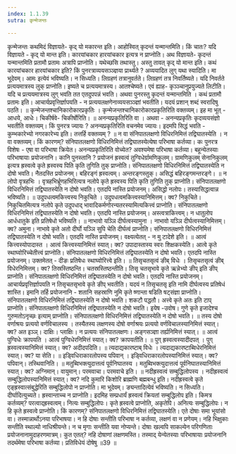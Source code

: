 ```yaml
---
index: 1.1.39
sutra: कृन्मेजन्तः

---
```

 कृन्मेजन्तः कथमिदं विज्ञायते- कृद् यो मकारन्त इति। आहोस्वित् कृदन्तं यन्मान्तमिति। किं चातः? यदि विज्ञायते -  कृद् यो मान्त इति। कारयांचकार हारयांचकार इत्यत्र न प्राप्नोति। अथ विज्ञायते- कृदन्तं यन्मान्तमिति प्रतामौ प्रतामः अत्रापि प्राप्नोति। यथेच्छसि तथास्तु। अस्तु तावत् कृद् यो मान्त इति। कथं कारयांचकार हारयांचकार इति? किं पुनरत्राव्ययसञ्ञ्ज्ञया प्रार्थ्यते ? अव्ययादित लुग् यथा स्यादिति। मा भूदेवम्। आमः इत्येवं भविष्यति। न सिध्यति। लिग्रहणं तत्रानुवर्तते। लिग्रहणं तत्र निवर्तिष्यते। यदि निवर्तते प्रत्ययमात्रस्य लुक् प्राप्नोति। इष्यते च प्रत्ययमात्रस्य। आतश्चेष्यते। एवं ह्याह- कृञ्ञ्चानुप्रयुज्यते लिटीति। यदि च प्रत्ययमात्रस्य लुग् भवति तत एतदुपपन्नं भवति। अथवा पुनरस्तु कृदन्तं यन्मान्तमिति । कथं प्रतामौ प्रतामः इति। आचार्यप्रवृत्तिर्ज्ञापयति -  न प्रत्ययलक्षणेनाव्ययसञ्ञ्ज्ञां भवतीति। यदयं प्रशान् शब्दं स्वरादिषु पठति। ॥ कृन्मेजन्तश्चानिकारोकारप्रकृतिः । कृन्मेजन्तश्चानिकारोकारप्रकृतिरिति वक्तव्यम्। इह मा भूत् -  आधये, आधेः। चिकीर्षवे- चिकीर्षोरिति। ॥ अनन्यप्रकृतिरिति वा । अथवा -  अनन्यप्रकृतिः कृदव्ययसंज्ञो भवतीति वक्तव्यम्। किं पुनरत्र ज्यायः ? अनन्यप्रकृतिरिति वचनमेव ज्यायः। इदमपि सिद्धं भवति -  कुम्भकारेभ्यो नगरकारेभ्य इति। तत्तर्हि वक्तव्यम् ? ॥ न वा संनिपातलक्षणो विधिरनिमित्तं तद्विघातस्येति ।  न वा वक्तव्यम्। किं कारणम्? संनिपातलक्षणो विधिरनिमित्तं तद्विघातस्येत्येषा परिभाषा कर्तव्या। कः पुनरत्र विशेषः -  एषा वा परिभाषा क्रियेत। अनन्यप्रकृतिरिति वोच्येत? अवश्यमेषा परिभाषा कर्तव्या। बहून्येतस्याः परिभाषायाः प्रयोजनानि। कानि पुनस्तानि ? प्रयोजनं ह्रस्वत्वं तुग्विधेर्ग्रामणिकुलम्। ग्रामणिकुलम् सेनानिकुलम् इत्यत्र ह्रस्वत्वे कृते ह्रस्वस्य पिति कृति तुगिति तुक् प्राप्नोति। संनिपातलक्षणो विधिरनिमित्तं तद्विघातस्येति न दोषो भवति। नैतदस्ति प्रयोजनम्। बहिरङ्गं ह्रस्वत्वम्। अन्तरङ्गस्तुक्। असिद्धं बहिरङ्गमन्तरङ्गे। ॥ न लोपो वृत्रहभिः । वृत्रहभिर्भ्रूणहभिरित्यत्र नलोपे कृते ह्रस्वस्य पिति कृति तुगिति तुक् प्राप्नोति। संनिपातलक्षणो विधिरनिमित्तं तद्विघातस्येति न दोषो भवति। एतदपि नास्ति प्रयोजनम्। असिद्धो नलोपः। तस्यासिद्धत्वान्न भविष्यति। ॥ उदुपधत्वमकित्त्वस्य निकुचिते । उदुपधत्वमकित्त्वस्यानिमित्तम्। क्व? निकुचिते। निकुचितमित्यत्र नलोपे कृते उदुपधाद् भावादिकर्मणोरन्यतरस्यामित्यकित्त्वं प्राप्नोति। संनिपातलक्षणो विधिरनिमित्तं तद्विघातस्येति न दोषो भवति। एतदपि नास्ति प्रयोजनम्। अस्त्वत्राकित्त्वम्। न धातुलोप आर्धधातुके इति प्रतिषेधो भविष्यति। ॥ नाभावो यञ्ञि दीर्घत्वस्यामुना । नाभावो यञ्ञि दीर्घत्वस्यानिमित्तम्। क्व? अमुना। नाभावे कृते अतो दीर्घो यञ्ञि सुपि चेति दीर्घत्वं प्राप्नोति। संनिपातलक्षणो विधिरनिमित्तं तद्विघातस्येति न दोषो भवति। एतदपि नास्ति प्रयोजनम्। वक्ष्यत्येतत् -  न मु टादेशे इति। ॥ आत्वं कित्त्वस्योपादास्त । आत्वं कित्त्वस्यानिमित्तं स्यात्। क्व? उपादास्तास्य स्वरः शिक्षकस्येति। आत्वे कृते स्थाघ्वोरिच्चेतीत्त्वं प्राप्नोति। संनिपातलक्षणो विधिरनिमित्तं तद्विघातस्येति न दोषो भवति। एतदपि नास्ति प्रयोजनम्। उक्तमेतत् -  दीङः प्रतिषेधः स्थाघ्वोरित्त्वे इति। ॥ तिसृचतसृत्वं ङीब् विधेः । तिसृचतसृत्वं ङीब् विधेरनिमित्तम्। क्व? तिस्रस्तिष्ठन्ति। चतस्रस्तिष्ठन्तीति। तिसृ चतसृभावे कृते ऋन्नेभ्यो ङीप् इति ङीप् प्राप्नोति। संनिपातलक्षणो विधिरनिमित्तं तद्विघातस्येति न दोषो भवति। एतदपि नास्ति प्रयोजनम्। आचार्यप्रवृत्तिर्ज्ञापयति न तिसृचतसृभावे कृते ङीप् भवतीति। यदयं न तिसृचतसृ इति नामि दीर्घत्वस्य प्रतिषेधं शास्ति। इमानि तर्हि प्रयोजनानि -  शतानि सहस्राणि नुमि कृते ष्णान्ता षडिति षट्संज्ञा प्राप्नोति। संनिपातलक्षणो विधिरनिमित्तं तद्विघातस्येति न दोषो भवति। शकटौ पद्धतौ। अत्त्वे कृते अतः इति टाप् प्राप्नोति। संनिपातलक्षणो विधिरनिमित्तं तद्विघातस्येति न दोषो भवति। इयेष -उवोष। गुणे कृते इजादेश्च गुरुमतोऽनृच्छः इत्याम् प्राप्नोति। संनिपातलक्षणो विधिरनिमित्तं तद्विघातस्येति न दोषो भवति। ॥ तस्य दोषो वर्णाश्रयः प्रत्ययो वर्णविचालस्य । तस्यैतस्य लक्षणस्य दोषो वर्णाश्रयः प्रत्ययो वर्णविचालस्यानिमित्तं स्यात्। क्व? अत इञ्ञ्। दाक्षिः। प्लाक्षिः। न प्रत्ययः संनिपातलक्षणः। अङ्गसञ्ज्ञा तर्ह्यनिमित्तं स्यात्। ॥ आत्वं पुग्विधेः क्रापयति । आत्वं पुग्विधेरनिमित्तं स्यात्। क्व? क्रापयतीति। ॥ पुग् ह्रस्वत्वस्यादीदपत् । पुग् ह्रस्वत्वस्यानिमित्तं स्यात्। क्व? अदीदपदिति। ॥ त्यदाद्यकारष्टाब् विधेः । त्यदाद्यकारष्टाब्विधेरनिमित्तं स्यात्। क्व? या सेति। ॥ इड्विधिराकारलोपस्य पपिवान् । इड्विधिराकारलोपस्यानिमित्तं स्यात्। क्व? पपिवान्। तस्थिवानिति। ॥ मतुब्विभक्त्युदात्तत्वं पूर्वनिघातस्य । मतुब्विभक्त्युदात्तत्वं पूर्वनिघातस्यानिमित्तं स्यात्। क्व? अग्निमान्। वायुमान्। परमवाचा। परमवाचे इति। ॥ नदीह्रस्वत्वं सम्बुद्धिलोपस्य । नदीह्रस्वत्वं सम्बुद्धिलोपस्यानिमित्तं स्यात्। क्व? नदि कुमारि किशोरि ब्राह्मणि बह्मबन्धु इति। नदीह्रस्वत्वे कृते एङ्ह्रस्वात्संबुद्धेरिति सम्बुद्धिलोपो न प्राप्नोति। मा भूदेवम्। ङ्यन्तादित्येवं भविष्यति। न सिध्यति। दीर्घादित्युच्यते। ह्रस्वान्ताच्च न प्राप्नोति। इदमिह सम्प्रधार्यं ह्रस्वत्वं क्रियतां सम्बुद्धिलोप इति। किमत्र कर्तव्यम्? परत्वाद्ह्रस्वत्वम्। नित्यः सम्बुद्धिलोपः। कृते ह्रस्वत्वे प्राप्नोति, अकृतेपि। अनित्यः सम्बुद्धिलोपः। न हि कृते ह्रस्वत्वे प्राप्नोति। किं कारणम्? संनिपातलक्षणो विधिरनिमित्तं तद्विघातस्येति। एते दोषाः समा भूयांसो वा। तस्मान्नार्थोऽनया परिभाषया। न हि दोषाः सन्तीति परिभाषा न कर्तव्या, लक्षणं वा न प्रणेयम्। नहि भिक्षुकाः सन्तीति स्थाल्यो नाधिश्रीयन्ते। न च मृगाः सन्तीति यवा नोप्यन्ते। दोषाः खल्वपि साकल्येन परिगणिताः प्रयोजनानामुदाहरणमात्रम्। कुत एतत्? नहि दोषाणां लक्षणमस्ति। तस्माद् येन्येतस्याः परिभाषायाः प्रयोजनानि तदर्थमेषा परिभाषा कर्तव्या। प्रतिविधेयं दोषेषु ॥39 ॥ 